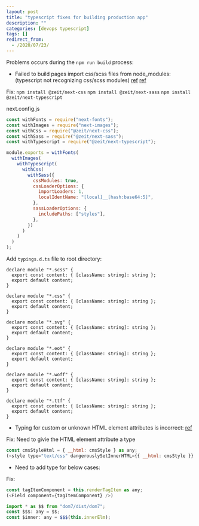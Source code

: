 ```yaml
---
layout: post
title: "typescript fixes for building production app"
description: ""
categories: [devops typescript]
tags: []
redirect_from:
  - /2020/07/23/
---
```


Problems occurs during the `npm run build` process:

- Failed to build pages import css/scss files from node_modules:
(typescript not recognizing css/scss modules)
[ref](https://github.com/vercel/next.js/issues/299#issuecomment-316400292)
[ref](https://github.com/vercel/next-plugins/issues/91)

Fix:
`npm install @zeit/next-css`
`npm install @zeit/next-sass`
`npm install @zeit/next-typescript`

next.config.js
~~~js
const withFonts = require("next-fonts");
const withImages = require("next-images");
const withCss = require("@zeit/next-css");
const withSass = require("@zeit/next-sass");
const withTypescript = require("@zeit/next-typescript");

module.exports = withFonts(
  withImages(
    withTypescript(
      withCss(
        withSass({
          cssModules: true,
          cssLoaderOptions: {
            importLoaders: 1,
            localIdentName: "[local]__[hash:base64:5]",
          },
          sassLoaderOptions: {
            includePaths: ["styles"],
          },
        })
      )
    )
  )
);
~~~

Add `typings.d.ts` file to root directory:
~~~
declare module "*.scss" {
  export const content: { [className: string]: string };
  export default content;
}

declare module "*.css" {
  export const content: { [className: string]: string };
  export default content;
}

declare module "*.svg" {
  export const content: { [className: string]: string };
  export default content;
}

declare module "*.eot" {
  export const content: { [className: string]: string };
  export default content;
}

declare module "*.woff" {
  export const content: { [className: string]: string };
  export default content;
}

declare module "*.ttf" {
  export const content: { [className: string]: string };
  export default content;
}
~~~

- Typing for custom or unknown HTML element attributes is incorrect:
[ref](https://github.com/DefinitelyTyped/DefinitelyTyped/issues/26501)

Fix:
Need to givie the HTML element attribute a type
~~~ js
const cmsStyleHtml = { __html: cmsStyle } as any;
(<style type="text/css" dangerouslySetInnerHTML={{ __html: cmsStyle }} />)
~~~


- Need to add type for below cases:

Fix:
~~~js
const tagItemComponent = this.renderTagItem as any;
(<Field component={tagItemComponent} />)
~~~

~~~js
import * as $$ from "dom7/dist/dom7";
const $$$: any = $$;
const $inner: any = $$$(this.innerElm);
~~~
